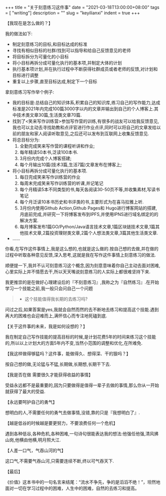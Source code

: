 +++
title = "关于刻意练习这件事"
date = "2021-03-18T13:00:00+08:00"
tags = [ "writing"]
description = ""
slug = "keyilianxi"
indent = true
+++

【我现在是怎么做的？】

我的做法如下:

- 制定刻意练习的目标,和目标达成的标准
- 寻找有相似目标的社群/找到可以指导和给自己反馈意见的老师
- 将目标拆分为可量化的小目标
- 将小目标再拆分成可量化执行的基本项,并制定大体的计划
- 执行基本项计划,并在执行过程中不断获得社群成员或者老师的反馈,对计划和目标进行调整
- 重复以上步骤,直至目标达成,制定下一个目标

拿刻意练习写作举个例子:

- 我的目标是:总结自己的知识体系,积累自己的知识库,练习自己的写作能力,达成标准是2021年内完成100篇3000字以内的文章并输出到自己的个人博客上.其中技术类文章30篇,生活类文章70篇.
- 找到了<笑来写作训练营>参加写作营的训练,有很多的战友可以给我反馈意见,我也可以主动去寻找助教和点评官进行作业点评,同时可以将自己的文章发给以前的朋友和家人阅读听取意见,之后还可以发布到互联网上收集反馈意见.
- 将总目标分为:
    1. 全勤完成笑来写作营的课程听讲和作业;
    2. 每年精读50本书,泛读100本书.
    3. 3月份内完成个人博客搭建;
    4. 每个月输出10篇(技术3篇,生活7篇)文章发布在博客上;
- 将小目标再拆分成可量化执行的基本项.
    1. 每日完成笑来写作训练营的作业
    2. 每周末完成笑来写作训练营的听课,并记笔记
    3. 每个月精读5本不同类型的书,每天各阅读30-50页不等,并收集素材,写读书笔记
    4. 每个月泛读10本书历史和书评类的书,主要形式为在喜马拉雅上听.
    5. 3月份内使用Github Action,Github Pages和 Hugo进行博客网站的搭建,月底前完成,并研究一下将博客发布到IPFS,并使用IPNS进行域名绑定的的解决方案.
    6. 每月博客发布1篇GO/Python/Java语言技术文章,1篇区块链技术文章,1篇其他技术文章,2篇投资理财类文章,2篇个人想法类文章,3篇其他生活类文章.
- ......

你看,在写作这件事情上,我是这么想的,也就是这么做的.按自己想的去做,并在做的过程中听取各种意见反馈,深入思考,这就是我在写作这件事情上刻意练习的做法.



顺便提一下,我并不认可刻意练习这个概念,因为刻意意味着你自己主动去面对困难,心里实际上并不情愿去干,所以天天嘴说刻意练习的人实际上都很难坚持下来.

我更推崇的是在做好心理建设后的『不刻意练习』,我称之为『自然练习』.在开始学习一个技能之前,我一般只会问自己一个问题

> - 这个技能值得我长期的去练习吗?

问过之后,如果答案是yes,我就会自然而然的去不断地去练习和提高这个技能.遇到再大的困难也会迎难而上,满怀信心而专注地死磕到底.

【关于这件事的未来，我是如何设想的？】

我在制定自己写作技能的提高目标的时候,是计划花费5年的时间来练习这个技能的,所以以上计划大的方面5年内不变,当然小范围的调整和优化,在所难免.

【我这样做得够猛吗？这件事，能做得久、想得深、干的狠吗？】

按自己想的做,无论猛与不猛,长期做,长期想,长期干下去.

【我是否在做 需要很久才能获得收益的事情】

受益永远都不是最重要的,因为只要做得是值得一辈子去做的事情,那么你从一开始就获得了最大的受益.

【永远要呵护自己的勇气】

想明白的人,不需要任何的勇气去做事情,没错,靠的只是『我想明白了』.

【越是低谷的时候越是要更努力，不要浪费任何一个危机】

遇到各种低谷,各种危机,各种困难,一句诗句很能表达我的想法:他强任他强,清风拂山岗,他横由他横,明月照大江.

【人差一口气，气吞山河的气】

这口气,不需要气吞山河,只需要连续不断,终以可气吞天下.

【最后】

《价值》这本书中的一句名言来结尾：“流水不争先，争的是滔滔不绝！”，坦然地面对一切在学习过程中的困难，人生中的困难，自然的去练习和提高。